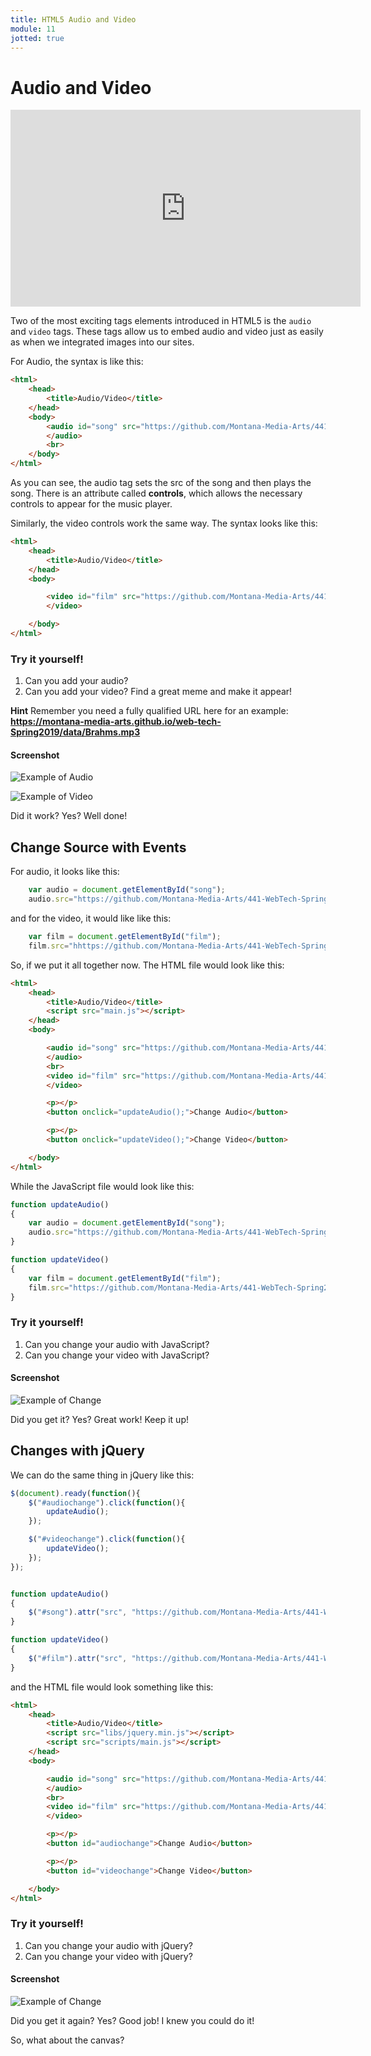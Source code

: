 ```yaml
---
title: HTML5 Audio and Video
module: 11
jotted: true
---
```


# Audio and Video

<iframe width="560" height="315" src="https://www.youtube.com/embed/pu0i31fMOpQ" frameborder="0" allow="accelerometer; autoplay; encrypted-media; gyroscope; picture-in-picture" allowfullscreen></iframe>

Two of the most exciting tags elements introduced in HTML5 is the `audio` and `video` tags.  These tags allow us to embed audio and video just as easily as when we integrated images into our sites.

For Audio, the syntax is like this:

```html
<html>
    <head>
        <title>Audio/Video</title>
    </head>
    <body>
        <audio id="song" src="https://github.com/Montana-Media-Arts/441-WebTech-Spring2020-Examples/blob/master/Week%2011/Brahms.mp3" controls="controls">
        </audio>
        <br>
    </body>
</html>
```

As you can see, the audio tag sets the src of the song and then plays the song.  There is an attribute called **controls**, which allows the necessary controls to appear for the music player.

Similarly, the video controls work the same way.  The syntax looks like this:

```html
<html>
    <head>
        <title>Audio/Video</title>
    </head>
    <body>

        <video id="film" src="https://github.com/Montana-Media-Arts/441-WebTech-Spring2020-Examples/blob/master/Week%2011/BOOM.mp4" type="video/mp4" controls="true">
        </video>

    </body>
</html>
```


### Try it yourself!

1. Can you add your audio? 
2. Can you add your video? Find a great meme and make it appear!

**Hint** Remember you need a fully qualified URL here for an example: **https://montana-media-arts.github.io/web-tech-Spring2019/data/Brahms.mp3**

#### Screenshot

![Example of Audio](../imgs/audio.png "Example of Audio")

![Example of Video](../imgs/video.png "Example of Video")

<div id="jotted-demo-1" class="jotted-theme-stacked"></div>

<script>
    new Jotted(document.querySelector("#jotted-demo-1"), {
    files: [
        {
            type: "js",
            hide: false,
            url:"https://raw.githubusercontent.com/Montana-Media-Arts/441-WebTech-Spring2020-Examples/master/Week%2011/handsonscript.js"
        },
        {
            type: "html",
            hide: false,
            url:"https://raw.githubusercontent.com/Montana-Media-Arts/441-WebTech-Spring2020-Examples/master/Week%2011/HandsOnExample.html"

    }],
    showBlank: false,
    showResult: true,
    runScripts: true,
    plugins: [
        { name: 'ace', options: { "maxLines": 100, "Lines": 100 } },
        // { name: 'console', options: { autoClear: true } },
    ]
});
</script>

Did it work? Yes? Well done!

## Change Source with Events

For audio, it looks like this:

```javascript
    var audio = document.getElementById("song");
    audio.src="https://github.com/Montana-Media-Arts/441-WebTech-Spring2020-Examples/blob/master/Week%2011/Schubert.mp3";
```

and for the video, it would like like this:

```javascript
    var film = document.getElementById("film");
    film.src="hhttps://github.com/Montana-Media-Arts/441-WebTech-Spring2020-Examples/blob/master/Week%2011/Cat.mp4";
```

So, if we put it all together now.  The HTML file would look like this:

```html
<html>
    <head>
        <title>Audio/Video</title>
        <script src="main.js"></script>
    </head>
    <body>

        <audio id="song" src="https://github.com/Montana-Media-Arts/441-WebTech-Spring2020-Examples/blob/master/Week%2011/Brahms.mp3" controls="controls">
        </audio>
        <br>
        <video id="film" src="https://github.com/Montana-Media-Arts/441-WebTech-Spring2020-Examples/blob/master/Week%2011/BOOM.mp4" type="video/mp4" controls="true">
        </video>

        <p></p>
        <button onclick="updateAudio();">Change Audio</button>

        <p></p>
        <button onclick="updateVideo();">Change Video</button>

    </body>
</html>
```

While the JavaScript file would look like this:

```javascript
function updateAudio()
{
    var audio = document.getElementById("song");
    audio.src="https://github.com/Montana-Media-Arts/441-WebTech-Spring2020-Examples/blob/master/Week%2011/Schubert.mp3";
}

function updateVideo()
{
    var film = document.getElementById("film");
    film.src="https://github.com/Montana-Media-Arts/441-WebTech-Spring2020-Examples/blob/master/Week%2011/Cat.mp44";
}
```

### Try it yourself!

1. Can you change your audio with JavaScript?
2. Can you change your video with JavaScript?

#### Screenshot

![Example of Change](../imgs/change.png "Example of Change")


<div id="jotted-demo-2" class="jotted-theme-stacked"></div>

<script>
    new Jotted(document.querySelector("#jotted-demo-2"), {
    files: [
        {
            type: "js",
            hide: false,
            url:"https://raw.githubusercontent.com/Montana-Media-Arts/441-WebTech-Spring2020-Examples/master/Week%2011/handsonscript.js"
        },
        {
            type: "html",
            hide: false,
            url:"https://raw.githubusercontent.com/Montana-Media-Arts/441-WebTech-Spring2020-Examples/master/Week%2011/HandsOnExample.html"

    }],
    showBlank: false,
    showResult: true,
    runScripts: true,
    plugins: [
        { name: 'ace', options: { "maxLines": 100, "Lines": 100 } },
        // { name: 'console', options: { autoClear: true } },
    ]
});
</script>

Did you get it? Yes? Great work! Keep it up!

## Changes with jQuery

We can do the same thing in jQuery like this:

```javascript
$(document).ready(function(){
    $("#audiochange").click(function(){
        updateAudio();
    });

    $("#videochange").click(function(){
        updateVideo();
    });
});


function updateAudio()
{
    $("#song").attr("src", "https://github.com/Montana-Media-Arts/441-WebTech-Spring2020-Examples/blob/master/Week%2011/Schubert.mp3"); 
}

function updateVideo()
{
    $("#film").attr("src", "https://github.com/Montana-Media-Arts/441-WebTech-Spring2020-Examples/blob/master/Week%2011/Cat.mp4");
}

```

and the HTML file would look something like this:

```html
<html>
    <head>
        <title>Audio/Video</title>
        <script src="libs/jquery.min.js"></script>
        <script src="scripts/main.js"></script>
    </head>
    <body>

        <audio id="song" src="https://github.com/Montana-Media-Arts/441-WebTech-Spring2020-Examples/blob/master/Week%2011/Brahms.mp3" controls="controls">
        </audio>
        <br>
        <video id="film" src="https://github.com/Montana-Media-Arts/441-WebTech-Spring2020-Examples/blob/master/Week%2011/BOOM.mp4" type="video/mp4" controls="true">
        </video>

        <p></p>
        <button id="audiochange">Change Audio</button>

        <p></p>
        <button id="videochange">Change Video</button>

    </body>
</html>
```


### Try it yourself!

1. Can you change your audio with jQuery?
2. Can you change your video with jQuery?

#### Screenshot

![Example of Change](../imgs/change.png "Example of Change")

<div id="jotted-demo-3" class="jotted-theme-stacked"></div>

<script>
    new Jotted(document.querySelector("#jotted-demo-3"), {
    files: [
        {
            type: "js",
            hide: false,
            url:"https://raw.githubusercontent.com/Montana-Media-Arts/441-WebTech-Spring2020-Examples/master/Week%2011/handsonscript.js"
        },
        {
            type: "html",
            hide: false,
            url:"https://raw.githubusercontent.com/Montana-Media-Arts/441-WebTech-Spring2020-Examples/master/Week%2011/HandsOnExample.html"

    }],
    showBlank: false,
    showResult: true,
    runScripts: true,
    plugins: [
        { name: 'ace', options: { "maxLines": 100, "Lines": 100 } },
        // { name: 'console', options: { autoClear: true } },
    ]
});
</script>

Did you get it again? Yes? Good job! I knew you could do it!

So, what about the canvas?